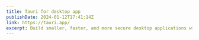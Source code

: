 ```yaml
---
title: Tauri for desktop app
publishDate: 2024-01-12T17:41:14Z
link: https://tauri.app/
excerpt: Build smaller, faster, and more secure desktop applications with a web frontend.
---
```

